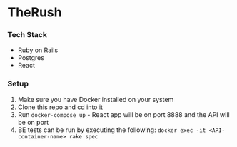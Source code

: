 # TheRush

### Tech Stack
  - Ruby on Rails
  - Postgres
  - React


### Setup

  1. Make sure you have Docker installed on your system
  2. Clone this repo and cd into it
  3. Run `docker-compose up` - React app will be on port 8888 and the API will be on port
  4. BE tests can be run by executing the following: `docker exec -it <API-container-name> rake spec`

